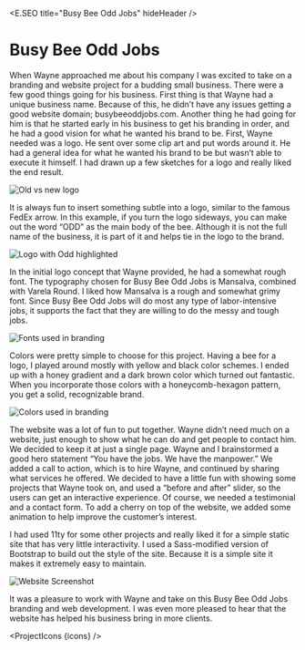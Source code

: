 <script>
  import * as E from "$components/Elemental";
  import ProjectIcons from "$components/ProjectIcons.svelte"
  let icons = [
    "Adobe-Illustrator",
    "Eleventy",
    "Nunjucks",
    "Bootstrap",
    "jQuery",
    "Sass",
    "Firebase",
    "GitHub"
  ]
</script>

<E.SEO title="Busy Bee Odd Jobs" hideHeader  />

# Busy Bee Odd Jobs

When Wayne approached me about his company I was excited to take on a branding and website project for a budding small business. There were a few good things going for his business. First thing is that Wayne had a unique business name. Because of this, he didn’t have any issues getting a good website domain; busybeeoddjobs.com. Another thing he had going for him is that he started early in his business to get his branding in order, and he had a good vision for what he wanted his brand to be. First, Wayne needed was a logo. He sent over some clip art and put words around it. He had a general idea for what he wanted his brand to be but wasn’t able to execute it himself. I had drawn up a few sketches for a logo and really liked the end result.

<div class="card card-body bg-light mb-4"><img src="/images/optimized/projects/busy-bee-odd-jobs/lg_BBOJ-old-new.png" alt="Old vs new logo" class="mb-0" /></div>

It is always fun to insert something subtle into a logo, similar to the famous FedEx arrow. In this example, if you turn the logo sideways, you can make out the word “ODD” as the main body of the bee. Although it is not the full name of the business, it is part of it and helps tie in the logo to the brand.

<div class="card card-body bg-light mb-4"><img src="/images/optimized/projects/busy-bee-odd-jobs/lg_BBOJ-odd.png" alt="Logo with Odd highlighted" class="mb-0" /></div>

In the initial logo concept that Wayne provided, he had a somewhat rough font. The typography chosen for Busy Bee Odd Jobs is Mansalva, combined with Varela Round. I liked how Mansalva is a rough and somewhat grimy font. Since Busy Bee Odd Jobs will do most any type of labor-intensive jobs, it supports the fact that they are willing to do the messy and tough jobs.

<div class="card card-body bg-light mb-4"><img src="/images/optimized/projects/busy-bee-odd-jobs/lg_BBOJ-fonts.png" alt="Fonts used in branding" class="mb-0" /></div>

Colors were pretty simple to choose for this project. Having a bee for a logo, I played around mostly with yellow and black color schemes. I ended up with a honey gradient and a dark brown color which turned out fantastic. When you incorporate those colors with a honeycomb-hexagon pattern, you get a solid, recognizable brand.

<div class="card card-body bg-light mb-4"><img src="/images/optimized/projects/busy-bee-odd-jobs/lg_BBOJ-colors.png" alt="Colors used in branding" class="mb-0" /></div>

The website was a lot of fun to put together. Wayne didn’t need much on a website, just enough to show what he can do and get people to contact him. We decided to keep it at just a single page. Wayne and I brainstormed a good hero statement “You have the jobs. We have the manpower.” We added a call to action, which is to hire Wayne, and continued by sharing what services he offered. We decided to have a little fun with showing some projects that Wayne took on, and used a “before and after” slider, so the users can get an interactive experience. Of course, we needed a testimonial and a contact form. To add a cherry on top of the website, we added some animation to help improve the customer’s interest.

I had used 11ty for some other projects and really liked it for a simple static site that has very little interactivity. I used a Sass-modified version of Bootstrap to build out the style of the site. Because it is a simple site it makes it extremely easy to maintain.

<img src="/images/optimized/projects/busy-bee-odd-jobs/lg_BBOJ-screenshot.png" alt="Website Screenshot" />

It was a pleasure to work with Wayne and take on this Busy Bee Odd Jobs branding and web development. I was even more pleased to hear that the website has helped his business bring in more clients.

<ProjectIcons {icons} />
